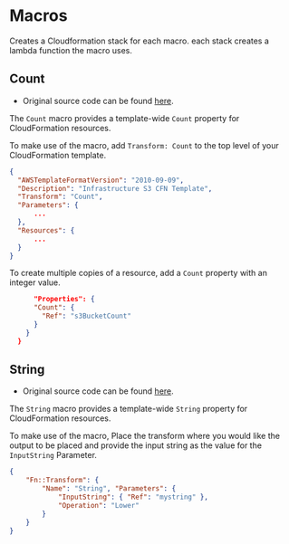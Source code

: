 # Macros

Creates a Cloudformation stack for each macro. each stack creates a lambda function the macro uses.

## Count

* Original source code can be found [here](https://github.com/awslabs/aws-cloudformation-templates/tree/master/aws/services/CloudFormation/MacrosExamples/Count).

The `Count` macro provides a template-wide `Count` property for CloudFormation resources.

To make use of the macro, add `Transform: Count` to the top level of your CloudFormation template.

```json
{
  "AWSTemplateFormatVersion": "2010-09-09",
  "Description": "Infrastructure S3 CFN Template",
  "Transform": "Count",
  "Parameters": {
      ...
  },
  "Resources": {
      ...
  }
}
```

To create multiple copies of a resource, add a `Count` property with an integer value.

```json
      "Properties": {
      "Count": {
        "Ref": "s3BucketCount"
      }
    }
  }
```

## String

* Original source code can be found [here](https://github.com/awslabs/aws-cloudformation-templates/tree/master/aws/services/CloudFormation/MacrosExamples/StringFunctions).

The `String` macro provides a template-wide `String` property for CloudFormation resources.

To make use of the macro, Place the transform where you would like the output to be placed and provide the input string as the value for the `InputString` Parameter.

```json
{
    "Fn::Transform": {
        "Name": "String", "Parameters": {
            "InputString": { "Ref": "mystring" },
            "Operation": "Lower"
        }
    }
}
```
